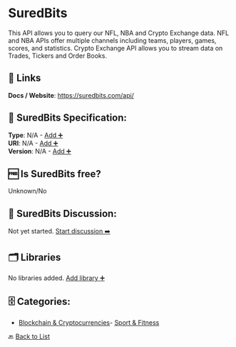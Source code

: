 # SuredBits

This API allows you to query our NFL, NBA and Crypto Exchange data. NFL and NBA APIs offer multiple channels including teams, players, games, scores, and statistics. Crypto Exchange API allows you to stream data on Trades, Tickers and Order Books.

##  🔗 Links
**Docs / Website**: https://suredbits.com/api/

## 🧬 SuredBits Specification:
**Type**: N/A - [Add ➕](https://github.com/apis-list/apis-list/edit/main/apis/suredbits/suredbits.yaml)  
**URI**: N/A - [Add ➕](https://github.com/apis-list/apis-list/edit/main/apis/suredbits/suredbits.yaml)  
**Version**: N/A - [Add ➕](https://github.com/apis-list/apis-list/edit/main/apis/suredbits/suredbits.yaml)

## 🆓 Is SuredBits free?
 Unknown/No 

## 💬 SuredBits Discussion:
Not yet started. [Start discussion ➡️](https://github.com/apis-list/apis-list/discussions/new)

## 🗂️ Libraries

No libraries added. [Add library ➕](https://github.com/apis-list/apis-list/edit/main/apis/suredbits/suredbits.yaml)    


## 🗄️ Categories:
- [Blockchain & Cryptocurrencies](https://github.com/apis-list/apis-list#blockchain--cryptocurrencies-)- [Sport & Fitness](https://github.com/apis-list/apis-list#sport--fitness-)

🔙  [Back to List](https://github.com/apis-list/apis-list)
